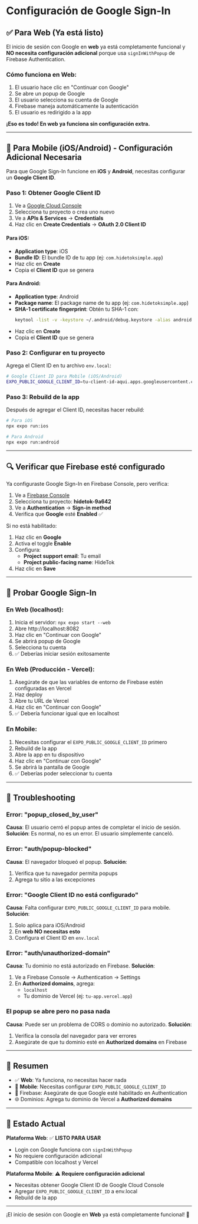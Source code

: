 # Configuración de Google Sign-In

## ✅ Para Web (Ya está listo)

El inicio de sesión con Google en **web** ya está completamente funcional y **NO necesita configuración adicional** porque usa `signInWithPopup` de Firebase Authentication.

### Cómo funciona en Web:
1. El usuario hace clic en "Continuar con Google"
2. Se abre un popup de Google
3. El usuario selecciona su cuenta de Google
4. Firebase maneja automáticamente la autenticación
5. El usuario es redirigido a la app

**¡Eso es todo! En web ya funciona sin configuración extra.**

---

## 📱 Para Mobile (iOS/Android) - Configuración Adicional Necesaria

Para que Google Sign-In funcione en **iOS** y **Android**, necesitas configurar un **Google Client ID**.

### Paso 1: Obtener Google Client ID

1. Ve a [Google Cloud Console](https://console.cloud.google.com/)
2. Selecciona tu proyecto o crea uno nuevo
3. Ve a **APIs & Services** → **Credentials**
4. Haz clic en **Create Credentials** → **OAuth 2.0 Client ID**

#### Para iOS:
- **Application type**: iOS
- **Bundle ID**: El bundle ID de tu app (ej: `com.hidetoksimple.app`)
- Haz clic en **Create**
- Copia el **Client ID** que se genera

#### Para Android:
- **Application type**: Android
- **Package name**: El package name de tu app (ej: `com.hidetoksimple.app`)
- **SHA-1 certificate fingerprint**: Obtén tu SHA-1 con:
  ```bash
  keytool -list -v -keystore ~/.android/debug.keystore -alias androiddebugkey -storepass android -keypass android
  ```
- Haz clic en **Create**
- Copia el **Client ID** que se genera

### Paso 2: Configurar en tu proyecto

Agrega el Client ID en tu archivo `env.local`:

```bash
# Google Client ID para Mobile (iOS/Android)
EXPO_PUBLIC_GOOGLE_CLIENT_ID=tu-client-id-aqui.apps.googleusercontent.com
```

### Paso 3: Rebuild de la app

Después de agregar el Client ID, necesitas hacer rebuild:

```bash
# Para iOS
npx expo run:ios

# Para Android
npx expo run:android
```

---

## 🔍 Verificar que Firebase esté configurado

Ya configuraste Google Sign-In en Firebase Console, pero verifica:

1. Ve a [Firebase Console](https://console.firebase.google.com/)
2. Selecciona tu proyecto: **hidetok-9a642**
3. Ve a **Authentication** → **Sign-in method**
4. Verifica que **Google** esté **Enabled** ✅

Si no está habilitado:
1. Haz clic en **Google**
2. Activa el toggle **Enable**
3. Configura:
   - **Project support email**: Tu email
   - **Project public-facing name**: HideTok
4. Haz clic en **Save**

---

## 🧪 Probar Google Sign-In

### En Web (localhost):
1. Inicia el servidor: `npx expo start --web`
2. Abre http://localhost:8082
3. Haz clic en "Continuar con Google"
4. Se abrirá popup de Google
5. Selecciona tu cuenta
6. ✅ Deberías iniciar sesión exitosamente

### En Web (Producción - Vercel):
1. Asegúrate de que las variables de entorno de Firebase estén configuradas en Vercel
2. Haz deploy
3. Abre tu URL de Vercel
4. Haz clic en "Continuar con Google"
5. ✅ Debería funcionar igual que en localhost

### En Mobile:
1. Necesitas configurar el `EXPO_PUBLIC_GOOGLE_CLIENT_ID` primero
2. Rebuild de la app
3. Abre la app en tu dispositivo
4. Haz clic en "Continuar con Google"
5. Se abrirá la pantalla de Google
6. ✅ Deberías poder seleccionar tu cuenta

---

## 🐛 Troubleshooting

### Error: "popup_closed_by_user"
**Causa**: El usuario cerró el popup antes de completar el inicio de sesión.
**Solución**: Es normal, no es un error. El usuario simplemente canceló.

### Error: "auth/popup-blocked"
**Causa**: El navegador bloqueó el popup.
**Solución**:
1. Verifica que tu navegador permita popups
2. Agrega tu sitio a las excepciones

### Error: "Google Client ID no está configurado"
**Causa**: Falta configurar `EXPO_PUBLIC_GOOGLE_CLIENT_ID` para mobile.
**Solución**:
1. Solo aplica para iOS/Android
2. En **web NO necesitas esto**
3. Configura el Client ID en `env.local`

### Error: "auth/unauthorized-domain"
**Causa**: Tu dominio no está autorizado en Firebase.
**Solución**:
1. Ve a Firebase Console → Authentication → Settings
2. En **Authorized domains**, agrega:
   - `localhost`
   - Tu dominio de Vercel (ej: `tu-app.vercel.app`)

### El popup se abre pero no pasa nada
**Causa**: Puede ser un problema de CORS o dominio no autorizado.
**Solución**:
1. Verifica la consola del navegador para ver errores
2. Asegúrate de que tu dominio esté en **Authorized domains** en Firebase

---

## 📝 Resumen

- ✅ **Web**: Ya funciona, no necesitas hacer nada
- 📱 **Mobile**: Necesitas configurar `EXPO_PUBLIC_GOOGLE_CLIENT_ID`
- 🔧 Firebase: Asegúrate de que Google esté habilitado en Authentication
- 🌐 Dominios: Agrega tu dominio de Vercel a **Authorized domains**

---

## 🎯 Estado Actual

**Plataforma Web**: ✅ **LISTO PARA USAR**
- Login con Google funciona con `signInWithPopup`
- No requiere configuración adicional
- Compatible con localhost y Vercel

**Plataforma Mobile**: ⚠️ **Requiere configuración adicional**
- Necesitas obtener Google Client ID de Google Cloud Console
- Agregar `EXPO_PUBLIC_GOOGLE_CLIENT_ID` a env.local
- Rebuild de la app

---

¡El inicio de sesión con Google en **Web** ya está completamente funcional! 🎉
